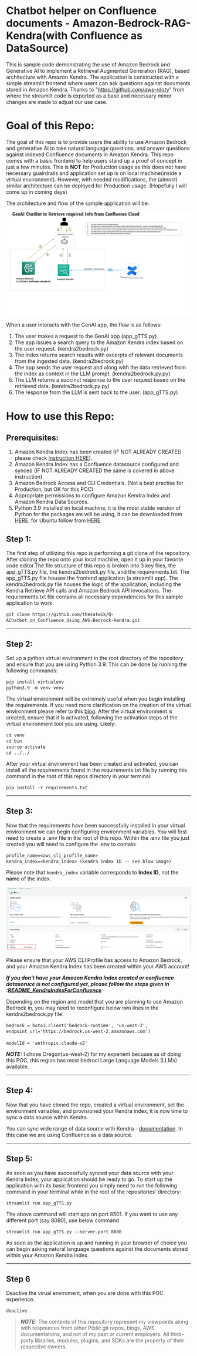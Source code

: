 # Chatbot helper on Confluence documents - Amazon-Bedrock-RAG-Kendra(with Confluence as DataSource)
This is sample code demonstrating the use of Amazon Bedrock and Generative AI to implement a Retrieval Augmented Generation (RAG), based architecture with Amazon Kendra. The application is constructed with a simple streamlit frontend where users can ask questions against documents stored in Amazon Kendra.
Thanks to "https://github.com/aws-rdoty" from where the streamlit code is exported as a base and necessary minor changes are made to adjust our use case. 

# **Goal of this Repo:**
The goal of this repo is to provide users the ability to use Amazon Bedrock and generative AI to take natural language questions, and answer questions against indexed Confluence documents in Amazon Kendra.
This repo comes with a basic frontend to help users stand up a proof of concept in just a few minutes.
This is **NOT** for Production usage as this does not have necessary guairdrails and application set up is on local machine(inside a virtual environment). 
However, with needed modifications, the (almost) similar architecture can be deployed for Production usage. (Hopefully I will come up in coming days)

The architecture and flow of the sample application will be:

![Alt text](images/Architecture.jpg)

When a user interacts with the GenAI app, the flow is as follows:

1. The user makes a request to the GenAI app (app_gTTS.py).
2. The app issues a search query to the Amazon Kendra index based on the user request. (kendra2bedrock.py)
3. The index returns search results with excerpts of relevant documents from the ingested data. (kendra2bedrock.py)
4. The app sends the user request and along with the data retrieved from the index as context in the LLM prompt. (kendra2bedrock.py.py)
5. The LLM returns a succinct response to the user request based on the retrieved data. (kendra2bedrock.py.py)
6. The response from the LLM is sent back to the user. (app_gTTS.py)

# How to use this Repo:

## Prerequisites:
1. Amazon Kendra Index has been created (IF NOT ALREADY CREATED please check [Instruction HERE](README_KendraIndexForConfluence.md)).
2. Amazon Kendra Index has a Confluence datasource configured and synced (IF NOT ALREADY CREATED the same is covered in above instruction).
3. Amazon Bedrock Access and CLI Credentials.  (Not a best practise for Production, but OK for this POC)
4. Appropriate permissions to configure Amazon Kendra Index and Amazon Kendra Data Sources.
5. Python 3.9 installed on local machine, it is the most stable version of Python for the packages we will be using, it can be downloaded from [HERE](https://www.python.org/downloads/release/python-3911/). for Ubuntu follow from [HERE](https://linuxize.com/post/how-to-install-python-3-9-on-ubuntu-20-04/)

## Step 1:
The first step of utilizing this repo is performing a git clone of the repository. After cloning the repo onto your local machine, open it up in your favorite code editor.The file structure of this repo is broken into 3 key files,
the app_gTTS.py file, the kendra2bedrock.py file, and the requirements.txt. The app_gTTS.py file houses the frontend application (a streamlit app). 
The kendra2bedrock.py file houses the logic of the application, including the Kendra Retrieve API calls and Amazon Bedrock API invocations.
The requirements.txt file contains all necessary dependencies for this sample application to work.

```
git clone https://github.com/thesatwik/Q-AChatbot_on_Confluence_Using_AWS-Bedrock-Kendra.git

```
---

## Step 2:
Set up a python virtual environment in the root directory of the repository and ensure that you are using Python 3.9. This can be done by running the following commands:
```
pip install virtualenv
python3.9 -m venv venv
```
The virtual environment will be extremely useful when you begin installing the requirements. If you need more clarification on the creation of the virtual environment please refer to this [blog](https://www.freecodecamp.org/news/how-to-setup-virtual-environments-in-python/).
After the virtual environment is created, ensure that it is activated, following the activation steps of the virtual environment tool you are using. Likely:
```
cd venv
cd bin
source activate
cd ../../ 
```
After your virtual environment has been created and activated, you can install all the requirements found in the requirements.txt file by running this command in the root of this repos directory in your terminal:
```
pip install -r requirements.txt
```
---

## Step 3:
Now that the requirements have been successfully installed in your virtual environment we can begin configuring environment variables.
You will first need to create a .env file in the root of this repo. Within the .env file you just created you will need to configure the .env to contain:

```
profile_name=<aws_cli_profile_name>
kendra_index=<kendra_index> (kendra index ID -- see blow image)
```

Please note that `kendra_index` variable corresponds to **Index ID**, not the ~~name~~ of the index. 

![Alt text](<images/Kendara Image 7.png>)

Please ensure that your AWS CLI Profile has access to Amazon Bedrock, and your Amazon Kendra Index has been created within your AWS account!

***If you don't have your Amazon Kendra Index created or confluence datasoruce is not configured yet, please follow the steps given in :[README_KendraIndexForConfluence](README_KendraIndexForConfluence.md)***

Depending on the region and model that you are planning to use Amazon Bedrock in, you may need to reconfigure below two lines in the kendra2bedrock.py file:

```
bedrock = boto3.client('bedrock-runtime', 'us-west-2', endpoint_url='https://bedrock.us-west-2.amazonaws.com')

modelId = 'anthropic.claude-v2'
```
**_NOTE:_**  I chose Oregon(us-west-2) for my experient becuase as of doing this POC, this region has most bedrocl Large Language Models (LLMs) available. 

---

## Step 4:
Now that you have cloned the repo, created a virtual environment, set the environment variables, and provisioned your Kendra index, it is now time
to sync a data source within Kendra. 

You can sync wide range of data source with Kendra - [documentation](https://docs.aws.amazon.com/kendra/latest/dg/hiw-data-source.html).
In this case we are using Confluence as a data source. 

 ---

## Step 5:
As soon as you have successfully synced your data source with your Kendra Index, your application should be ready to go. To start up the application with its basic frontend you simply need to run the following command in your terminal while in the root of the repositories' directory:

```
streamlit run app_gTTS.py
```
The above command will start app on port 8501. If you want to use any different port (say 8080), use below command 

```
streamlit run app_gTTS.py --server.port 8080
```
As soon as the application is up and running in your browser of choice you can begin asking natural language questions against the documents stored within your Amazon Kendra index. 


----

## Step 6 

Deactive the virual enviroment, when you are done with this POC experience. 

```
deactive
```


 > **_NOTE:_** The contents of this repository represent my viewpoints along with respources from other Piblic git repos, blogs, AWS documentations, and not of my past or current employers. All third-party libraries, modules, plugins, and SDKs are the property of their respective owners. 